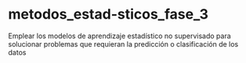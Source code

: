 # metodos_estad-sticos_fase_3
Emplear los modelos de aprendizaje estadístico no supervisado para solucionar problemas que requieran la predicción o clasificación de los datos

